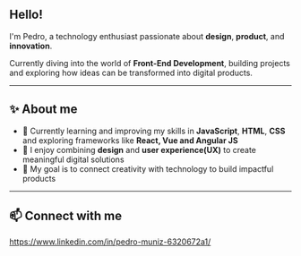 Hello!
---
I'm Pedro, a technology enthusiast passionate about **design**, **product**, and **innovation**.  

Currently diving into the world of **Front-End Development**, building projects and exploring how ideas can be transformed into digital products. 

---
✨ About me
---
- 🌱 Currently learning and improving my skills in **JavaScript**, **HTML**, **CSS** and exploring frameworks like **React, Vue and Angular JS**  
- 🎨 I enjoy combining **design** and **user experience(UX)** to create meaningful digital solutions  
- 🎯 My goal is to connect creativity with technology to build impactful products  
---
 📫 Connect with me
 ---
https://www.linkedin.com/in/pedro-muniz-6320672a1/
